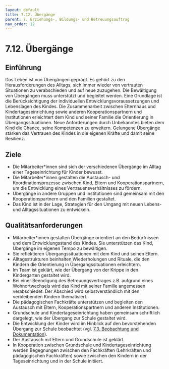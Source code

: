 ```yaml
---
layout: default
title: 7.12. Übergänge
parent: 7. Erziehungs-, Bildungs- und Betreuungsauftrag
nav_order: 12
---
```


# 7.12. Übergänge

## Einführung
Das Leben ist von Übergängen geprägt. Es gehört zu den Herausforderungen des Alltags, sich immer wieder von vertrauten Situationen zu verabschieden und auf neue zuzugehen. Die Bewältigung von Übergängen muss unterstützt und begleitet werden. Eine Grundlage ist die Berücksichtigung der individuellen Entwicklungsvoraussetzungen und Lebenslagen des Kindes. Die Zusammenarbeit zwischen Elternhaus und Kindertageseinrichtung sowie anderen Kooperationspartnern und Institutionen erleichtert dem Kind und seiner Familie die Orientierung in Übergangssituationen. Neue Anforderungen durch Unbekanntes bieten dem Kind die Chance, seine Kompetenzen zu erweitern. Gelungene Übergänge stärken das Vertrauen des Kindes in die eigenen Kräfte und damit seine Resilienz.

## Ziele
* Die Mitarbeiter\*innen sind sich der verschiedenen Übergänge im Alltag einer Tageseinrichtung für Kinder bewusst.
* Die Mitarbeiter\*innen gestalten die Austausch- und Koordinationsprozesse zwischen Kind, Eltern und Kooperationspartnern, um die Entwicklung eines Vertrauensverhältnisses zu fördern.
* Übergänge in andere Gruppen und Institutionen sind gemeinsam mit den Kooperationspartnern und den Familien gestaltet.
* Das Kind ist in der Lage, Strategien für den Umgang mit neuen Lebens- und Alltagssituationen zu entwickeln.

## Qualitätsanforderungen
* Mitarbeiter\*innen gestalten Übergänge orientiert an den Bedürfnissen und dem Entwicklungsstand des Kindes. Sie unterstützen das Kind, Übergänge im eigenen Tempo zu bewältigen.
* Sie reflektieren Übergangssituationen mit dem Kind und seinen Eltern.
* Alltagsstrukturen beinhalten Wiederholungen und Rituale, die den Kindern die Orientierung in Übergangssituationen erleichtern.
* Im Team ist geklärt, wie der Übergang von der Krippe in den Kindergarten gestaltet wird.
* Bei einer Beendigung des Betreuungsvertrages z.B. aufgrund eines Wohnortwechsels wird das Kind mit seiner Familie angemessen verabschiedet. Der Abschied wird selbstverständlich mit den verbleibenden Kindern thematisiert.
* Die pädagogischen Fachkräfte unterstützen und begleiten den Austausch mit Eltern, Kooperationspartnern und anderen Institutionen.
* Grundschule und Kindertageseinrichtung haben gemeinsam schriftlich dargelegt, wie der Übergang zur Schule gestaltet wird.
* Die Entwicklung der Kinder wird im Hinblick auf den bevorstehenden Übergang zur Schule beobachtet (vgl. [7.3. Beobachtung und Dokumentation](beobachtung-dokumentation.md)).
* Der Austausch mit Eltern und Grundschule ist geklärt.
* In Kooperation zwischen Grundschule und Kindertageseinrichtung werden Begegnungen zwischen den Fachkräften (Lehrkräften und pädagogischen Fachkräften) sowie zwischen den Kindern in der Tageseinrichtung und in der Schule initiiert.
